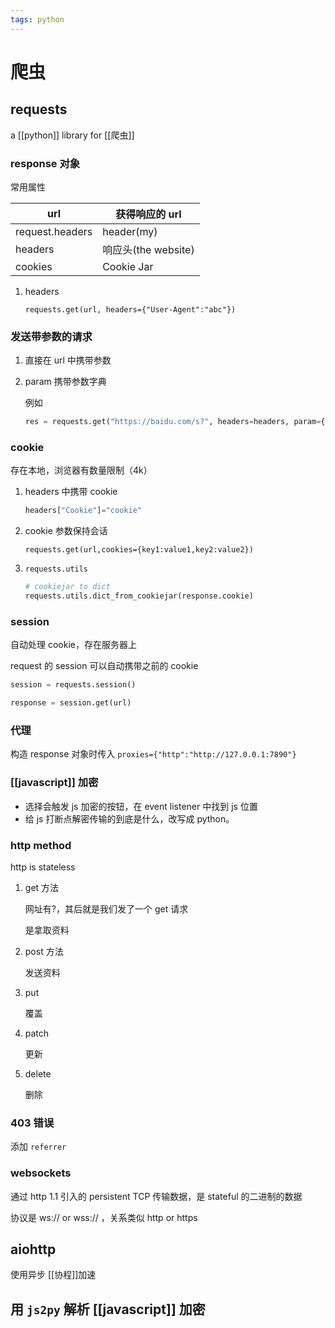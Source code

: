```yaml
---
tags: python
---
```

# 爬虫

## requests

a [[python]] library for [[爬虫]]

### response 对象

常用属性

| url             | 获得响应的 url      |
| --------------- | ------------------- |
| request.headers | header(my)          |
| headers         | 响应头(the website) |
| cookies         | Cookie Jar          |

1.  headers

    `requests.get(url, headers={"User-Agent":"abc"})`

### 发送带参数的请求

1.  直接在 url 中携带参数

2.  param 携带参数字典

    例如
    
    ```python
    res = requests.get("https://baidu.com/s?", headers=headers, param={"wd": "abc"})
    ```

### cookie

存在本地，浏览器有数量限制（4k）

1.  headers 中携带 cookie

    ```python
    headers["Cookie"]="cookie"
    ```

2.  cookie 参数保持会话

    `requests.get(url,cookies={key1:value1,key2:value2})`

3.  `requests.utils`

    ```python
    # cookiejar to dict
    requests.utils.dict_from_cookiejar(response.cookie)
    
    ```

### session

自动处理 cookie，存在服务器上

request 的 session 可以自动携带之前的 cookie

```python
session = requests.session()

response = session.get(url)
```

### 代理

构造 response 对象时传入 `proxies={"http":"http://127.0.0.1:7890"}`

### [[javascript]] 加密

-   选择会触发 js 加密的按钮，在 event listener 中找到 js 位置
-   给 js 打断点解密传输的到底是什么，改写成 python。

### http method

http is stateless

1.  get 方法

    网址有?，其后就是我们发了一个 get 请求
    
    是拿取资料

2.  post 方法

    发送资料

3.  put

    覆盖

4.  patch

    更新

5.  delete

    删除

### 403 错误

添加 `referrer`

### websockets

通过 http 1.1 引入的 persistent TCP 传输数据，是 stateful 的二进制的数据

协议是 ws:// or wss:// ，关系类似 http or https

## aiohttp

使用异步 [[协程]]加速

## 用 `js2py` 解析 [[javascript]] 加密
